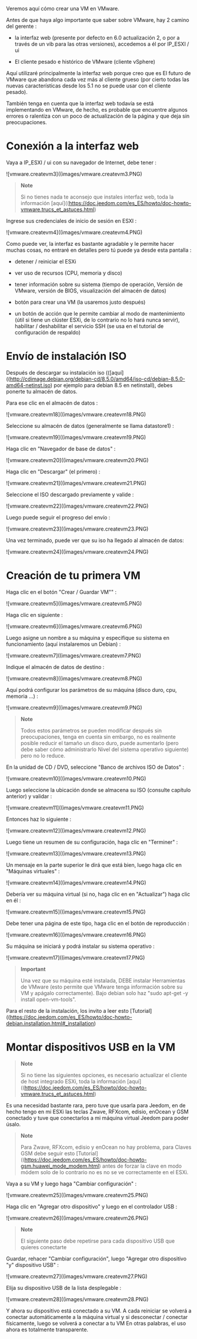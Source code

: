 Veremos aquí cómo crear una VM en VMware.

Antes de que haya algo importante que saber sobre VMware, hay 2
camino del gerente :

-   la interfaz web (presente por defecto en 6.0 actualización 2, o por
    a través de un vib para las otras versiones), accedemos a él por
    IP\_ESXI / ui

-   El cliente pesado e histórico de VMware (cliente vSphere)

Aquí utilizaré principalmente la interfaz web porque creo que es
El futuro de VMware que abandona cada vez más al cliente grueso
(por cierto todas las nuevas características desde los 5.1 no se puede usar
con el cliente pesado).

También tenga en cuenta que la interfaz web todavía se está implementando
en VMware, de hecho, es probable que encuentre algunos errores o
ralentiza con un poco de actualización de la página y que
deja sin preocupaciones.

Conexión a la interfaz web 
===========================

Vaya a IP\_ESXI / ui con su navegador de Internet, debe tener :

![vmware.createvm3]((images/vmware.createvm3.PNG)

> **Note**
>
> Si no tienes nada te aconsejo que instales
> interfaz web, toda la información
> [aquí]((https://doc.jeedom.com/es_ES/howto/doc-howto-vmware.trucs_et_astuces.html)

Ingrese sus credenciales de inicio de sesión en ESXI :

![vmware.createvm4]((images/vmware.createvm4.PNG)

Como puede ver, la interfaz es bastante agradable y le permite
hacer muchas cosas, no entraré en detalles pero tú
puede ya desde esta pantalla :

-   detener / reiniciar el ESXi

-   ver uso de recursos (CPU, memoria y disco)

-   tener información sobre su sistema (tiempo de operación,
    Versión de VMware, versión de BIOS, visualización del almacén de datos)

-   botón para crear una VM (la usaremos justo después)

-   un botón de acción que le permite cambiar al modo de mantenimiento
    (útil si tiene un clúster ESXi, de lo contrario no lo hará
    nunca servir), habilitar / deshabilitar el servicio SSH (se usa
    en el tutorial de configuración de respaldo)

Envío de instalación ISO 
=============================

Después de descargar su instalación iso
(([aquí]((http://cdimage.debian.org/debian-cd/8.5.0/amd64/iso-cd/debian-8.5.0-amd64-netinst.iso)
por ejemplo para debian 8.5 en netinstall), debes ponerte
tu almacén de datos.

Para ese clic en el almacén de datos :

![vmware.createvm18]((images/vmware.createvm18.PNG)

Seleccione su almacén de datos (generalmente se llama datastore1) :

![vmware.createvm19]((images/vmware.createvm19.PNG)

Haga clic en "Navegador de base de datos" :

![vmware.createvm20]((images/vmware.createvm20.PNG)

Haga clic en "Descargar" (el primero) :

![vmware.createvm21]((images/vmware.createvm21.PNG)

Seleccione el ISO descargado previamente y valide :

![vmware.createvm22]((images/vmware.createvm22.PNG)

Luego puede seguir el progreso del envío :

![vmware.createvm23]((images/vmware.createvm23.PNG)

Una vez terminado, puede ver que su iso ha llegado al
almacén de datos:

![vmware.createvm24]((images/vmware.createvm24.PNG)

Creación de tu primera VM 
=============================

Haga clic en el botón "Crear / Guardar VM"" :

![vmware.createvm5]((images/vmware.createvm5.PNG)

Haga clic en siguiente :

![vmware.createvm6]((images/vmware.createvm6.PNG)

Luego asigne un nombre a su máquina y especifique su sistema
en funcionamiento (aquí instalaremos un Debian) :

![vmware.createvm7]((images/vmware.createvm7.PNG)

Indique el almacén de datos de destino :

![vmware.createvm8]((images/vmware.createvm8.PNG)

Aquí podrá configurar los parámetros de su máquina (disco
duro, cpu, memoria ...) :

![vmware.createvm9]((images/vmware.createvm9.PNG)

> **Note**
>
> Todos estos parámetros se pueden modificar después sin preocupaciones, tenga en cuenta
> sin embargo, no es realmente posible reducir el tamaño
> un disco duro, puede aumentarlo (pero debe saber cómo administrarlo
> Nivel del sistema operativo siguiente) pero no lo reduce.

En la unidad de CD / DVD, seleccione "Banco de archivos ISO de
Datos" :

![vmware.createvm10]((images/vmware.createvm10.PNG)

Luego seleccione la ubicación donde se almacena su ISO (consulte
capítulo anterior) y validar :

![vmware.createvm11]((images/vmware.createvm11.PNG)

Entonces haz lo siguiente :

![vmware.createvm12]((images/vmware.createvm12.PNG)

Luego tiene un resumen de su configuración, haga clic en
"Terminer" :

![vmware.createvm13]((images/vmware.createvm13.PNG)

Un mensaje en la parte superior le dirá que está bien, luego haga clic en
"Máquinas virtuales" :

![vmware.createvm14]((images/vmware.createvm14.PNG)

Debería ver su máquina virtual (si no, haga clic en
en "Actualizar") haga clic en él :

![vmware.createvm15]((images/vmware.createvm15.PNG)

Debe tener una página de este tipo, haga clic en el botón de reproducción :

![vmware.createvm16]((images/vmware.createvm16.PNG)

Su máquina se iniciará y podrá instalar
su sistema operativo :

![vmware.createvm17]((images/vmware.createvm17.PNG)

> **Important**
>
> Una vez que su máquina esté instalada, DEBE instalar
> Herramientas de VMware (esto permite que VMware tenga información sobre su VM
> y apágalo correctamente). Bajo debian solo haz
> "sudo apt-get -y install open-vm-tools".

Para el resto de la instalación, los invito a leer esto
[Tutorial]((https://doc.jeedom.com/es_ES/howto/doc-howto-debian.installation.html#_installation)

Montar dispositivos USB en la VM 
=======================================

> **Note**
>
> Si no tiene las siguientes opciones, es necesario actualizar
> el cliente de host integrado ESXi, toda la información
> [aquí]((https://doc.jeedom.com/es_ES/howto/doc-howto-vmware.trucs_et_astuces.html)

Es una necesidad bastante rara, pero tuve que usarla para Jeedom, en
de hecho tengo en mi ESXi las teclas Zwave, RFXcom, edisio, enOcean y GSM
conectado y tuve que conectarlos a mi máquina virtual Jeedom para poder
úsalo.

> **Note**
>
> Para Zwave, RFXcom, edisio y enOcean no hay problema, para
> Claves GSM debe seguir esto
> [Tutorial]((https://doc.jeedom.com/es_ES/howto/doc-howto-gsm.huawei_mode_modem.html)
> antes de forzar la clave en modo módem solo de lo contrario no es
> no se ve correctamente en el ESXi.

Vaya a su VM y luego haga "Cambiar configuración" :

![vmware.createvm25]((images/vmware.createvm25.PNG)

Haga clic en "Agregar otro dispositivo" y luego en el controlador USB :

![vmware.createvm26]((images/vmware.createvm26.PNG)

> **Note**
>
> El siguiente paso debe repetirse para cada dispositivo USB que
> quieres conectarte

Guardar, rehacer "Cambiar configuración", luego "Agregar otro
dispositivo "y" dispositivo USB" :

![vmware.createvm27]((images/vmware.createvm27.PNG)

Elija su dispositivo USB de la lista desplegable :

![vmware.createvm28]((images/vmware.createvm28.PNG)

Y ahora su dispositivo está conectado a su VM. A cada
reiniciar se volverá a conectar automáticamente a la máquina virtual y si
desconectar / conectar físicamente, luego se volverá a conectar a
tu VM En otras palabras, el uso ahora es totalmente
transparente.
